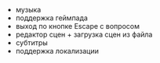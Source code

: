 * музыка
* поддержка геймпада
* выход по кнопке Escape с вопросом
* редактор сцен + загрузка сцен из файла
* субтитры
* поддержка локализации